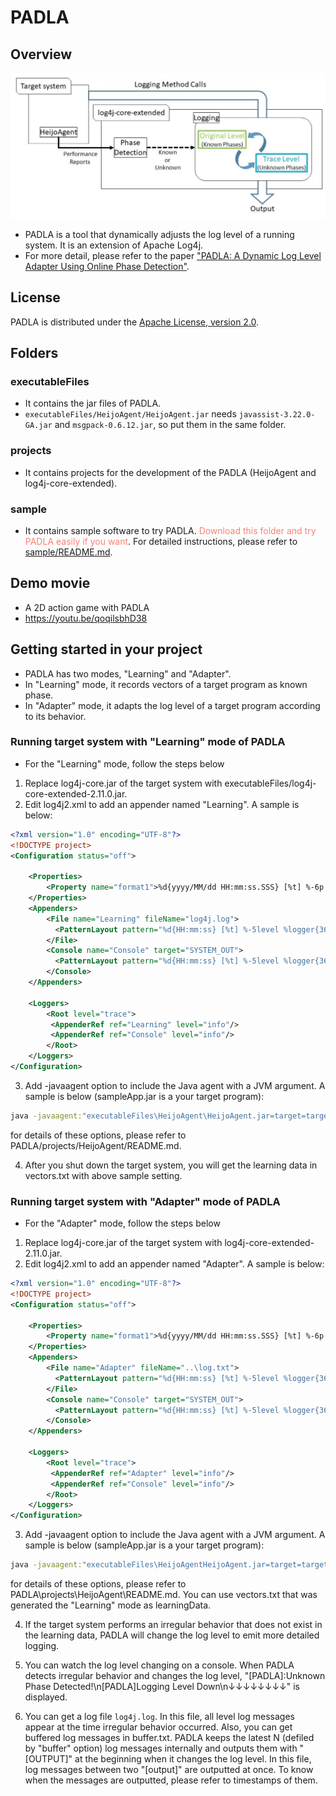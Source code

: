 # PADLA
## Overview
![overview](fig1.JPG)
* PADLA is a tool that dynamically adjusts the log level of a running system. It is an extension of Apache Log4j.
* For more detail, please refer to the paper ["PADLA: A Dynamic Log Level Adapter Using Online Phase Detection"](paper.pdf).


## License

PADLA is distributed under the [Apache License, version 2.0](http://www.apache.org/licenses/LICENSE-2.0.html).

## Folders
### executableFiles
* It contains the jar files of PADLA.
* `executableFiles/HeijoAgent/HeijoAgent.jar` needs `javassist-3.22.0-GA.jar` and `msgpack-0.6.12.jar`, so put them in the same folder.
### projects
* It contains projects for the development of the PADLA (HeijoAgent and log4j-core-extended).
### sample
* It contains sample software to try PADLA. <font color="Salmon">Download this folder and try PADLA easily if you want</font>. For detailed instructions, please refer to [sample/README.md](sample/README.md).

## Demo movie
* A 2D action game with PADLA
* https://youtu.be/qoqilsbhD38

## Getting started in your project
* PADLA has two modes, "Learning" and "Adapter".
* In "Learning" mode, it records vectors of a target program as known phase.
* In "Adapter" mode, it adapts the log level of a target program according to its behavior.

### Running target system with "Learning" mode of PADLA
* For the "Learning" mode, follow the steps below
1. Replace log4j-core.jar of the target system with executableFiles/log4j-core-extended-2.11.0.jar.
2. Edit log4j2.xml to add an appender named "Learning". A sample is below:
```xml
<?xml version="1.0" encoding="UTF-8"?>
<!DOCTYPE project>
<Configuration status="off">
	
    <Properties>
        <Property name="format1">%d{yyyy/MM/dd HH:mm:ss.SSS} [%t] %-6p %c{10} %m%n</Property>
    </Properties>
	<Appenders>
	    <File name="Learning" fileName="log4j.log">
	      <PatternLayout pattern="%d{HH:mm:ss} [%t] %-5level %logger{36} - %msg%n"/>
	    </File>
		<Console name="Console" target="SYSTEM_OUT">
	      <PatternLayout pattern="%d{HH:mm:ss} [%t] %-5level %logger{36} - %msg%n"/>
	    </Console>
    </Appenders>

    <Loggers>
        <Root level="trace">
         <AppenderRef ref="Learning" level="info"/>
         <AppenderRef ref="Console" level="info"/>
        </Root>
    </Loggers>
</Configuration>
```
3. Add -javaagent option to include the Java agent with a JVM argument. A sample is below (sampleApp.jar is a your target program):
```bat
java -javaagent:"executableFiles\HeijoAgent\HeijoAgent.jar=target=target.jar,phaseOutput=vecters.txt,interval=5"  -jar sampleApp.jar
```
for details of these options, please refer to  PADLA/projects/HeijoAgent/README.md.

4. After you shut down the target system, you will get the learning data in vectors.txt with above sample setting.

### Running target system with "Adapter" mode of PADLA
 * For the "Adapter" mode, follow the steps below
1. Replace log4j-core.jar of the target system with log4j-core-extended-2.11.0.jar.
2. Edit log4j2.xml to add an appender named "Adapter". A sample is below:
```xml
<?xml version="1.0" encoding="UTF-8"?>
<!DOCTYPE project>
<Configuration status="off">
	
    <Properties>
        <Property name="format1">%d{yyyy/MM/dd HH:mm:ss.SSS} [%t] %-6p %c{10} %m%n</Property>
    </Properties>
	<Appenders>
	    <File name="Adapter" fileName="..\log.txt">
	      <PatternLayout pattern="%d{HH:mm:ss} [%t] %-5level %logger{36} - %msg%n"/>
	    </File>
		<Console name="Console" target="SYSTEM_OUT">
	      <PatternLayout pattern="%d{HH:mm:ss} [%t] %-5level %logger{36} - %msg%n"/>
	    </Console>
    </Appenders>

    <Loggers>
        <Root level="trace">
         <AppenderRef ref="Adapter" level="info"/>
         <AppenderRef ref="Console" level="info"/>
        </Root>
    </Loggers>
</Configuration>
```
3. Add -javaagent option to include the Java agent with a JVM argument. A sample is below (sampleApp.jar is a your target program):
```bat
java -javaagent:"executableFiles\HeijoAgentHeijoAgent.jar=target=target.jar,learningData=vectors.txt,bufferOutput=buffer.txt,buffer=300,interval=5"  -jar sampleApp.jar
```
for details of these options, please refer to  PADLA\projects\HeijoAgent\README.md. You can use vectors.txt that was generated the "Learning" mode as learningData.

4. If the target system performs an irregular behavior that does not exist in the learning data, PADLA will change the log level to emit more detailed logging.

5. You can watch the log level changing on a console. When PADLA detects irregular behavior and changes the log level, "[PADLA]:Unknown Phase Detected!\n[PADLA]Logging Level Down\n↓↓↓↓↓↓↓↓" is displayed.

6. You can get a log file `log4j.log`. In this file, all level log messages appear at the time irregular behavior occurred. Also, you can get buffered log messages in buffer.txt. PADLA keeps the latest N (defiled by "buffer" option) log messages internally and outputs them with "[OUTPUT]" at the beginning when it changes the log level. In this file, log messages between two "[output]" are outputted at once. To know when the messages are outputted, please refer to timestamps of them.
